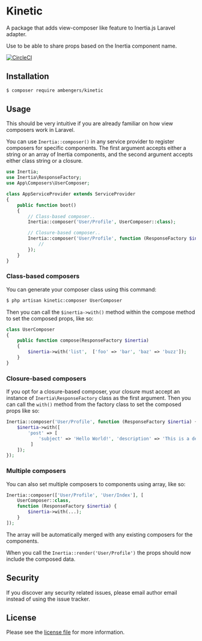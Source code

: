 # Kinetic

A package that adds view-composer like feature to Inertia.js Laravel adapter.

Use to be able to share props based on the Inertia component name.

[![CircleCI](https://circleci.com/gh/ambengers/kinetic/tree/main.svg?style=svg)](https://circleci.com/gh/ambengers/kinetic/tree/main)

## Installation

```sh
$ composer require ambengers/kinetic
```

## Usage

This should be very intuitive if you are already familiar on how view composers work in Laravel.

You can use `Inertia::composer()` in any service provider to register composers for specific components.
The first argument accepts either a string or an array of Inertia components, and the second argument accepts either class string or a closure.

```php
use Inertia;
use Inertia\ResponseFactory;
use App\Composers\UserComposer;

class AppServiceProvider extends ServiceProvider
{
    public function boot()
    {
        // Class-based composer..
        Inertia::composer('User/Profile', UserComposer::class);

        // Closure-based composer..
        Inertia::composer('User/Profile', function (ResponseFactory $inertia) {
            //
        });
    }
}
```

### Class-based composers

You can generate your composer class using this command:

```sh
$ php artisan kinetic:composer UserComposer
```

Then you can call the `$inertia->with()` method within the compose method to set the composed props, like so:

```php
class UserComposer
{
    public function compose(ResponseFactory $inertia)
    {
        $inertia->with('list',  ['foo' => 'bar', 'baz' => 'buzz']);
    }
}
```

### Closure-based composers

If you opt for a closure-based composer, your closure must accept an instance of `Inertia\ResponseFactory` class as the first argument.
Then you can call the `with()` method from the factory class to set the composed props like so:

```php
Inertia::composer('User/Profile', function (ResponseFactory $inertia) {
    $inertia->with([
        'post' => [
            'subject' => 'Hello World!', 'description' => 'This is a description.'
         ]
    ]);
});
```

### Multiple composers

You can also set multiple composers to components using array, like so:

```php
Inertia::composer(['User/Profile', 'User/Index'], [
    UserComposer::class,
    function (ResponseFactory $inertia) {
        $inertia->with(...);
    }
]);
```

The array will be automatically merged with any existing composers for the components.

When you call the `Inertia::render('User/Profile')` the props should now include the composed data.

## Security

If you discover any security related issues, please email author email instead of using the issue tracker.

## License

Please see the [license file](license.md) for more information.
